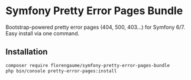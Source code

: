 # Symfony Pretty Error Pages Bundle

Bootstrap-powered pretty error pages (404, 500, 403…) for Symfony 6/7.  
Easy install via one command.

## Installation

```bash
composer require florengaume/symfony-pretty-error-pages-bundle
php bin/console pretty-error-pages:install


